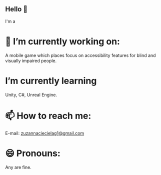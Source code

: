 ## Hello 👋

I'm a 

# 🔭 I’m currently working on:
  A mobile game which places focus on accessibility features for blind and visually impaired people.
  
# I’m currently learning
  Unity, C#, Unreal Engine.

# 📫 How to reach me:
  E-mail: zuzannaciecielag1@gmail.com

# 😄 Pronouns:
  Any are fine.

